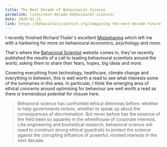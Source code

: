 ```yaml
---
title: The Next Decade of Behavioural Science
permalink: links/next-decade-behavioural-science/
date: 2020-01-21
link: https://behavioralscientist.org/imagining-the-next-decade-future-of-behavioral-science
---
```


I recently finished Richard Thaler's excellent [Misbehaving](https://www.goodreads.com/book/show/29757912-misbehaving) which left me with a hankering for more on behavioural economics, psychology and more.

That's where the [Behavioral Scientist](https://behavioralscientist.org) website comes in, they've recently published the results of a call to leading behavioural scientists around the world, asking them to share their fears, hopes, big ideas and more.

Covering everything from technology, healthcare, climate change and everything in between, this is well worth a read to see what interests some of the luminaries in this area. In particular, I think the emerging area of ethical concerns around optimising for behaviour are well worth a read as there is tremendous potential for misuse here.

> Behavioral science has confronted ethical dilemmas before: whether to help governments torture, whether to speak up about the consequences of discrimination. But never before has the essence of the field been so squarely in the wheelhouse of corporate interests. Like engineering and biomedical research, behavioral science will need to construct strong ethical guardrails to protect the science against the corrupting influence of powerful, monied interests in the next decade.
